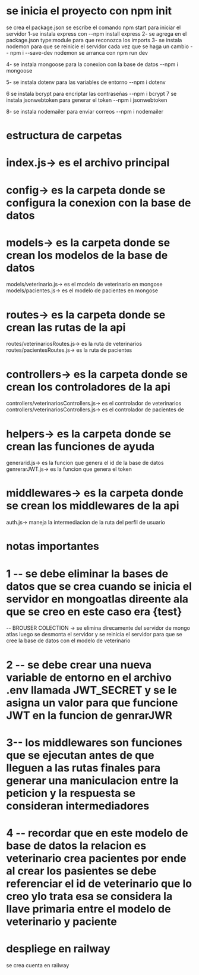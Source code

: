 # se inicia el proyecto con npm init 
se crea el package.json
se  escribe el comando npm start  para iniciar el servidor 
1-se instala express con 
--npm install express 
2- se agrega en el package.json  type:module para que reconozca los imports 
3- se instala nodemon para que se reinicie el servidor cada vez que se haga un cambio
-- npm i --save-dev nodemon 
se arranca con npm run dev

4- se instala mongoose para la conexion con la base de datos
--npm i mongoose 

5- se instala dotenv para las variables de entorno
--npm i dotenv

6 se instala bcrypt para encriptar las contraseñas
--npm i bcrypt
7 se instala jsonwebtoken para generar el token
--npm i jsonwebtoken

8- se instala   nodemailer para enviar correos
--npm i nodemailer

# estructura de carpetas

# index.js-> es el archivo principal
# config-> es la carpeta donde se configura la conexion con la base de datos 
# models-> es la carpeta donde se crean los modelos de la base de datos
models/veterinario.js-> es el modelo de veterinario en mongose 
models/pacientes.js-> es el modelo de pacientes en mongose
# routes-> es la carpeta donde se crean las rutas de la api
routes/veterinariosRoutes.js-> es la ruta de veterinarios 
routes/pacientesRoutes.js-> es la ruta de pacientes
# controllers-> es la carpeta donde se crean los controladores de la api
controllers/veterinariosControllers.js-> es el controlador de veterinarios 
controllers/veterinariosControllers.js-> es el controlador de pacientes de
# helpers-> es la carpeta donde se crean las funciones de ayuda
generarid.js-> es la funcion que genera el id de la base de datos
genrerarJWT.js-> es la funcion que genera el token 

# middlewares-> es la carpeta donde se crean los middlewares de la api
auth.js->  maneja la intermediacion de la ruta del perfil de usuario


# notas importantes

# 1 -- se debe eliminar la bases de datos que se crea cuando se inicia el servidor en mongoatlas direente ala que se creo en este caso era {test}
-- BROUSER COLECTION -> se elimina direcamente del servidor de mongo atlas
luego se desmonta el servidor y  se reinicia el servidor para que se cree la base de datos con el modelo de veterinario


# 2 -- se debe crear  una nueva variable de entorno en el archivo .env llamada  JWT_SECRET y se le asigna un valor  para que funcione  JWT en la funcion de genrarJWR

# 3-- los middlewares son funciones que se ejecutan antes de que lleguen a las rutas finales para generar una maniculacion entre la peticion y la respuesta se consideran intermediadores 

# 4 -- recordar que en este modelo de base de datos la relacion es veterinario crea pacientes por ende al crear los pasientes se debe referenciar el id de veterinario que lo creo ylo trata esa se considera la llave primaria entre el modelo de veterinario y paciente 


# despliege  en railway 
se  crea cuenta en railway